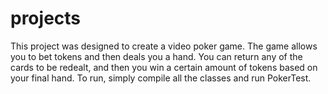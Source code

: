 # projects
This project was designed to create a video poker game. The game allows you to bet tokens and then deals you a hand. You can return any of the cards to be redealt, and then you win a certain amount of tokens based on your final hand. To run, simply compile all the classes and run PokerTest.
